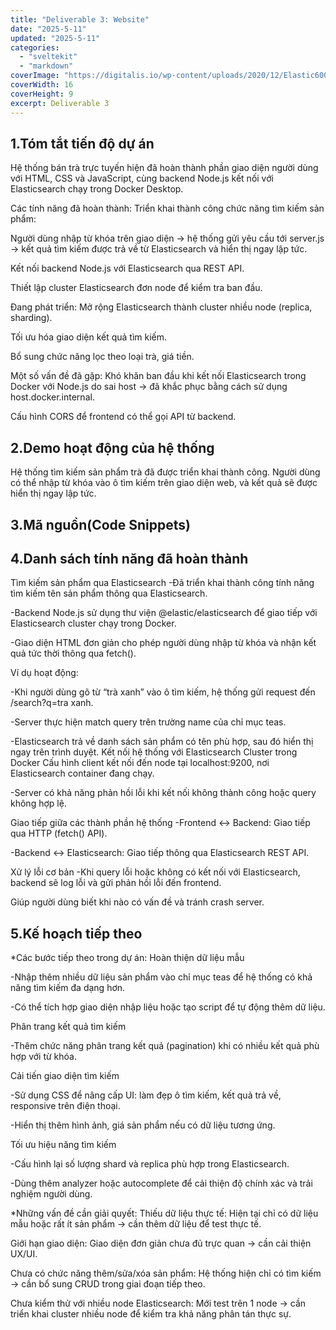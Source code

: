```yaml
---
title: "Deliverable 3: Website"
date: "2025-5-11"
updated: "2025-5-11"
categories:
  - "sveltekit"
  - "markdown"
coverImage: "https://digitalis.io/wp-content/uploads/2020/12/Elastic600x340.jpg"
coverWidth: 16
coverHeight: 9
excerpt: Deliverable 3
---
```

## 1.Tóm tắt tiến độ dự án
Hệ thống bán trà trực tuyến hiện đã hoàn thành phần giao diện người dùng với HTML, CSS và JavaScript, cùng backend Node.js kết nối với Elasticsearch chạy trong Docker Desktop.

Các tính năng đã hoàn thành:
Triển khai thành công chức năng tìm kiếm sản phẩm:

Người dùng nhập từ khóa trên giao diện → hệ thống gửi yêu cầu tới server.js → kết quả tìm kiếm được trả về từ Elasticsearch và hiển thị ngay lập tức.

Kết nối backend Node.js với Elasticsearch qua REST API.

Thiết lập cluster Elasticsearch đơn node để kiểm tra ban đầu.

Đang phát triển:
Mở rộng Elasticsearch thành cluster nhiều node (replica, sharding).

Tối ưu hóa giao diện kết quả tìm kiếm.

Bổ sung chức năng lọc theo loại trà, giá tiền.

Một số vấn đề đã gặp:
Khó khăn ban đầu khi kết nối Elasticsearch trong Docker với Node.js do sai host → đã khắc phục bằng cách sử dụng host.docker.internal.

Cấu hình CORS để frontend có thể gọi API từ backend.

## 2.Demo hoạt động của hệ thống 
Hệ thống tìm kiếm sản phẩm trà đã được triển khai thành công. Người dùng có thể nhập từ khóa vào ô tìm kiếm trên giao diện web, và kết quả sẽ được hiển thị ngay lập tức.

## 3.Mã nguồn(Code Snippets)

## 4.Danh sách tính năng đã hoàn thành
Tìm kiếm sản phẩm qua Elasticsearch
-Đã triển khai thành công tính năng tìm kiếm tên sản phẩm thông qua Elasticsearch.

-Backend Node.js sử dụng thư viện @elastic/elasticsearch để giao tiếp với Elasticsearch cluster chạy trong Docker.

-Giao diện HTML đơn giản cho phép người dùng nhập từ khóa và nhận kết quả tức thời thông qua fetch().

Ví dụ hoạt động:

-Khi người dùng gõ từ “trà xanh” vào ô tìm kiếm, hệ thống gửi request đến /search?q=tra xanh.

-Server thực hiện match query trên trường name của chỉ mục teas.

-Elasticsearch trả về danh sách sản phẩm có tên phù hợp, sau đó hiển thị ngay trên trình duyệt.
Kết nối hệ thống với Elasticsearch Cluster trong Docker
Cấu hình client kết nối đến node tại localhost:9200, nơi Elasticsearch container đang chạy.

-Server có khả năng phản hồi lỗi khi kết nối không thành công hoặc query không hợp lệ.

Giao tiếp giữa các thành phần hệ thống
-Frontend ↔ Backend: Giao tiếp qua HTTP (fetch() API).

-Backend ↔ Elasticsearch: Giao tiếp thông qua Elasticsearch REST API.

Xử lý lỗi cơ bản
-Khi query lỗi hoặc không có kết nối với Elasticsearch, backend sẽ log lỗi và gửi phản hồi lỗi đến frontend.

Giúp người dùng biết khi nào có vấn đề và tránh crash server.

## 5.Kế hoạch tiếp theo
*Các bước tiếp theo trong dự án:
Hoàn thiện dữ liệu mẫu

-Nhập thêm nhiều dữ liệu sản phẩm vào chỉ mục teas để hệ thống có khả năng tìm kiếm đa dạng hơn.

-Có thể tích hợp giao diện nhập liệu hoặc tạo script để tự động thêm dữ liệu.

Phân trang kết quả tìm kiếm

-Thêm chức năng phân trang kết quả (pagination) khi có nhiều kết quả phù hợp với từ khóa.

Cải tiến giao diện tìm kiếm

-Sử dụng CSS để nâng cấp UI: làm đẹp ô tìm kiếm, kết quả trả về, responsive trên điện thoại.

-Hiển thị thêm hình ảnh, giá sản phẩm nếu có dữ liệu tương ứng.

Tối ưu hiệu năng tìm kiếm

-Cấu hình lại số lượng shard và replica phù hợp trong Elasticsearch.

-Dùng thêm analyzer hoặc autocomplete để cải thiện độ chính xác và trải nghiệm người dùng.

*Những vấn đề cần giải quyết:
Thiếu dữ liệu thực tế: Hiện tại chỉ có dữ liệu mẫu hoặc rất ít sản phẩm → cần thêm dữ liệu để test thực tế.

Giới hạn giao diện: Giao diện đơn giản chưa đủ trực quan → cần cải thiện UX/UI.

Chưa có chức năng thêm/sửa/xóa sản phẩm: Hệ thống hiện chỉ có tìm kiếm → cần bổ sung CRUD trong giai đoạn tiếp theo.

Chưa kiểm thử với nhiều node Elasticsearch: Mới test trên 1 node → cần triển khai cluster nhiều node để kiểm tra khả năng phân tán thực sự.

